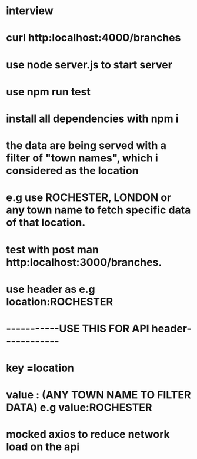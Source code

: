 # interview
#  curl http:localhost:4000/branches
# use node server.js to start server
# use npm run test 
# install  all dependencies with npm i
# the data are being served with a filter of "town names", which i considered as the location
# e.g use ROCHESTER, LONDON or any town name  to fetch specific data of that location. 
# test with post man http:localhost:3000/branches.
# use header as e.g location:ROCHESTER

# -----------USE THIS FOR API header------------
# key =location
# value : (ANY TOWN NAME TO FILTER DATA) e.g value:ROCHESTER
# mocked axios to reduce network load on the api